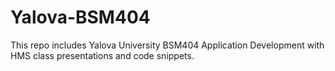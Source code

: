 # Yalova-BSM404
This repo includes Yalova University BSM404 Application Development with HMS class presentations and code snippets. 
